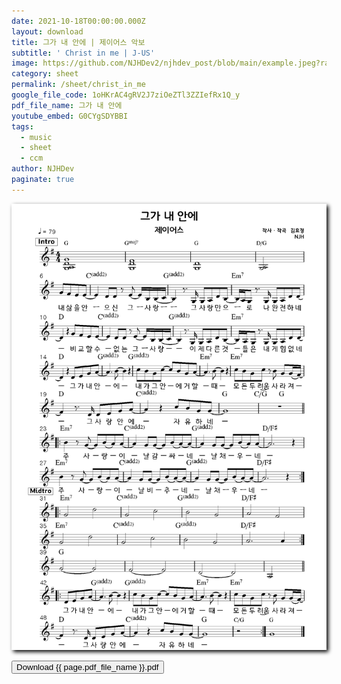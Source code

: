 ```yaml
---
date: 2021-10-18T00:00:00.000Z
layout: download
title: 그가 내 안에 | 제이어스 악보
subtitle: ' Christ in me | J-US'
image: https://github.com/NJHDev2/njhdev_post/blob/main/example.jpeg?raw=true
category: sheet
permalink: /sheet/christ_in_me
google_file_code: 1oHKrAC4gRV2J7ziOeZTl3ZZIefRx1Q_y
pdf_file_name: 그가 내 안에
youtube_embed: G0CYgSDYBBI
tags:
  - music
  - sheet
  - ccm
author: NJHDev
paginate: true
---
```

<img src="https://github.com/NJHDev2/njhdev_post/blob/main/sheet/%EA%B7%B8%EA%B0%80%20%EB%82%B4%20%EC%95%88%EC%97%90.png?raw=true" style="filter: drop-shadow(3px 3px 3px #000)">

<button class="downloadbtn" type="button"
onclick="download()">
<i class="fa fa-cloud-download"></i> Download {{ page.pdf_file_name }}.pdf
</button>
